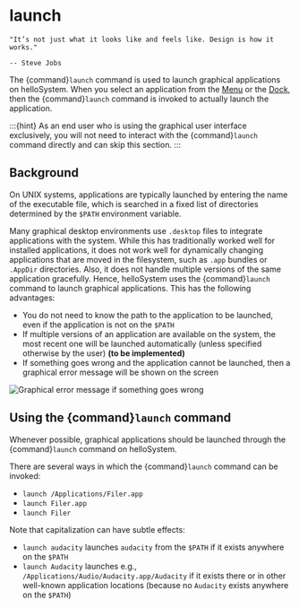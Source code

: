 # launch
 
```{epigraph}
"It’s not just what it looks like and feels like. Design is how it works."

-- Steve Jobs
```
 
The {command}`launch` command is used to launch graphical applications on helloSystem. When you select an application from the [Menu](menu.md) or the [Dock](dock.md), then the {command}`launch` command is invoked to actually launch the application.
 
:::{hint}
As an end user who is using the graphical user interface exclusively, you will not need to interact with the {command}`launch` command directly and can skip this section.
:::
 
## Background

On UNIX systems, applications are typically launched by entering the name of the executable file, which is searched in a fixed list of directories determined by the `$PATH` environment variable. 
 
Many graphical desktop environments use `.desktop` files to integrate applications with the system. While this has traditionally worked well for installed applications, it does not work well for dynamically changing applications that are moved in the filesystem, such as `.app` bundles or `.AppDir` directories. Also, it does not handle multiple versions of the same application gracefully. Hence, helloSystem uses the {command}`launch` command to launch graphical applications. This has the following advantages:

* You do not need to know the path to the application to be launched, even if the application is not on the `$PATH`
* If multiple versions of an application are available on the system, the most recent one will be launched automatically (unless specified otherwise by the user) __(to be implemented)__
* If something goes wrong and the application cannot be launched, then a graphical error message will be shown on the screen

![Graphical error message if something goes wrong](https://pbs.twimg.com/media/EoLKXl7WEAAWCtQ?format=png)

## Using the {command}`launch` command

Whenever possible, graphical applications should be launched through the {command}`launch` command on helloSystem.

There are several ways in which the {command}`launch` command can be invoked:

* `launch /Applications/Filer.app`
* `launch Filer.app`
* `launch Filer`

Note that capitalization can have subtle effects:
 
* `launch audacity` launches `audacity` from the `$PATH` if it exists anywhere on the `$PATH`
* `launch Audacity` launches e.g., `/Applications/Audio/Audacity.app/Audacity` if it exists there or in other well-known application locations (because no `Audacity` exists anywhere on the `$PATH`)

